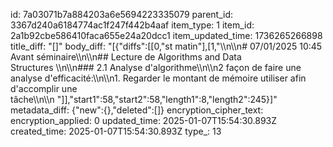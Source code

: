 id: 7a03071b7a884203a6e5694223335079
parent_id: 3367d240a6184774ac1f247f442b4aaf
item_type: 1
item_id: 2a1b92cbe586410faca655e24a20dcc1
item_updated_time: 1736265266898
title_diff: "[]"
body_diff: "[{\"diffs\":[[0,\"st matin\"],[1,\"\\\n\\\n# 07/01/2025 10:45 Avant séminaire\\\n\\\n## Lecture de Algorithms and Data Structures \\\n\\\n### 2.1 Analyse d'algorithme\\\n\\\n2 façon de faire une analyse d'efficacité:\\\n\\\n1.  Regarder le montant de mémoire utiliser afin d'accomplir une tâche\\\n\\\n&nbsp;\"]],\"start1\":58,\"start2\":58,\"length1\":8,\"length2\":245}]"
metadata_diff: {"new":{},"deleted":[]}
encryption_cipher_text: 
encryption_applied: 0
updated_time: 2025-01-07T15:54:30.893Z
created_time: 2025-01-07T15:54:30.893Z
type_: 13